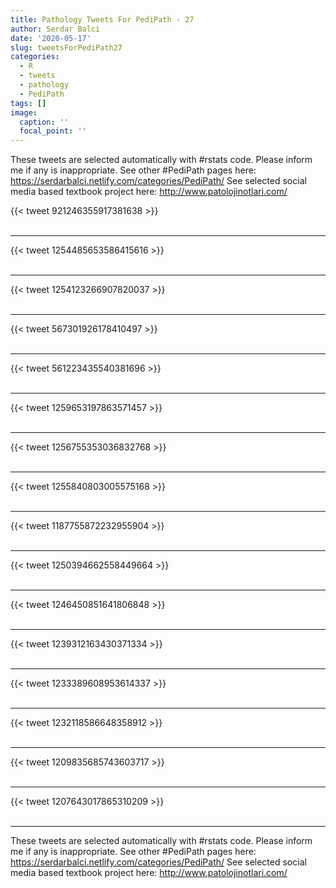 ```yaml
---
title: Pathology Tweets For PediPath - 27
author: Serdar Balci
date: '2020-05-17'
slug: tweetsForPediPath27
categories:
  - R
  - tweets
  - pathology
  - PediPath
tags: []
image:
  caption: ''
  focal_point: ''
---
```



These tweets are selected automatically with #rstats code. Please inform me if any is inappropriate.
See other #PediPath pages here: https://serdarbalci.netlify.com/categories/PediPath/ 
See selected social media based textbook project here: http://www.patolojinotlari.com/

{{< tweet 921246355917381638 >}}
<br>
<br>
<hr>
{{< tweet 1254485653586415616 >}}
<br>
<br>
<hr>
{{< tweet 1254123266907820037 >}}
<br>
<br>
<hr>
{{< tweet 567301926178410497 >}}
<br>
<br>
<hr>
{{< tweet 561223435540381696 >}}
<br>
<br>
<hr>
{{< tweet 1259653197863571457 >}}
<br>
<br>
<hr>
{{< tweet 1256755353036832768 >}}
<br>
<br>
<hr>
{{< tweet 1255840803005575168 >}}
<br>
<br>
<hr>
{{< tweet 1187755872232955904 >}}
<br>
<br>
<hr>
{{< tweet 1250394662558449664 >}}
<br>
<br>
<hr>
{{< tweet 1246450851641806848 >}}
<br>
<br>
<hr>
{{< tweet 1239312163430371334 >}}
<br>
<br>
<hr>
{{< tweet 1233389608953614337 >}}
<br>
<br>
<hr>
{{< tweet 1232118586648358912 >}}
<br>
<br>
<hr>
{{< tweet 1209835685743603717 >}}
<br>
<br>
<hr>
{{< tweet 1207643017865310209 >}}
<br>
<br>
<hr>


These tweets are selected automatically with #rstats code. Please inform me if any is inappropriate.
See other #PediPath pages here: https://serdarbalci.netlify.com/categories/PediPath/ 
See selected social media based textbook project here: http://www.patolojinotlari.com/

